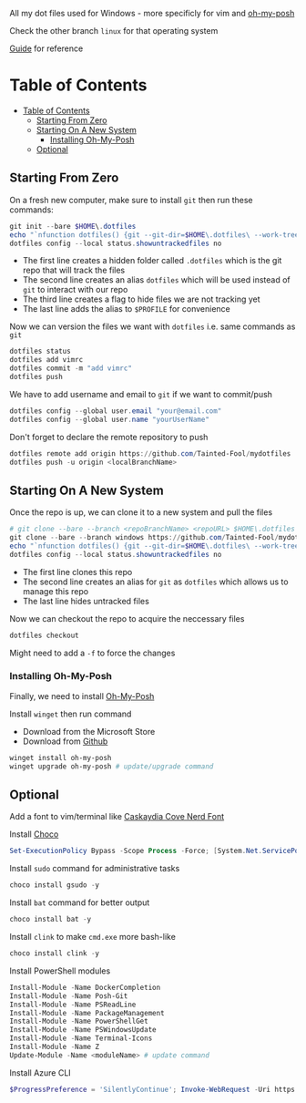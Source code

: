 All my dot files used for Windows - more specificly for vim and [oh-my-posh](#installing-oh-my-posh)

Check the other branch `linux` for that operating system

[Guide](https://www.atlassian.com/git/tutorials/dotfiles) for reference

# Table of Contents
- [Table of Contents](#table-of-contents)
  - [Starting From Zero](#starting-from-zero)
  - [Starting On A New System](#starting-on-a-new-system)
    - [Installing Oh-My-Posh](#installing-oh-my-posh)
  - [Optional](#optional)

## Starting From Zero
On a fresh new computer, make sure to install `git` then run these commands:
```PowerShell
git init --bare $HOME\.dotfiles
echo "`nfunction dotfiles() {git --git-dir=$HOME\.dotfiles\ --work-tree=$HOME $args}" >> $PROFILE
dotfiles config --local status.showuntrackedfiles no
```

+ The first line creates a hidden folder called `.dotfiles` which is the git repo that will track the files
+ The second line creates an alias `dotfiles` which will be used instead of `git` to interact with our repo
+ The third line creates a flag to hide files we are not tracking yet
+ The last line adds the alias to `$PROFILE` for convenience

Now we can version the files we want with `dotfiles` i.e. same commands as `git`
```PowerShell
dotfiles status
dotfiles add vimrc
dotfiles commit -m "add vimrc"
dotfiles push
```

We have to add username and email to `git` if we want to commit/push
```PowerShell
dotfiles config --global user.email "your@email.com"
dotfiles config --global user.name "yourUserName"
```

Don't forget to declare the remote repository to push
```PowerShell
dotfiles remote add origin https://github.com/Tainted-Fool/mydotfiles
dotfiles push -u origin <localBranchName>
```

## Starting On A New System
Once the repo is up, we can clone it to a new system and pull the files
```PowerShell
# git clone --bare --branch <repoBranchName> <repoURL> $HOME\.dotfiles 
git clone --bare --branch windows https://github.com/Tainted-Fool/mydotfiles $HOME\.dotfiles 
echo "`nfunction dotfiles() {git --git-dir=$HOME\.dotfiles\ --work-tree=$HOME $args}" >> $PROFILE
dotfiles config --local status.showuntrackedfiles no
```

+ The first line clones this repo
+ The second line creates an alias for `git` as `dotfiles` which allows us to manage this repo
+ The last line hides untracked files

Now we can checkout the repo to acquire the neccessary files
```PowerShell
dotfiles checkout
```
Might need to add a `-f` to force the changes

### Installing Oh-My-Posh
Finally, we need to install [Oh-My-Posh](https://ohmyposh.dev/)

Install `winget` then run command
- Download from the Microsoft Store
- Download from [Github](https://github.com/microsoft/winget-cli/releases/)
```PowerShell
winget install oh-my-posh
winget upgrade oh-my-posh # update/upgrade command
```

## Optional
Add a font to vim/terminal like [Caskaydia Cove Nerd Font](https://www.nerdfonts.com/font-downloads)

Install [Choco](https://chocolatey.org/install)
```PowerShell
Set-ExecutionPolicy Bypass -Scope Process -Force; [System.Net.ServicePointManager]::SecurityProtocol = [System.Net.ServicePointManager]::SecurityProtocol -bor 3072; iex ((New-Object System.Net.WebClient).DownloadString('https://community.chocolatey.org/install.ps1'))
```

Install `sudo` command for administrative tasks
```PowerShell
choco install gsudo -y
```

Install `bat` command for better output
```PowerShell
choco install bat -y
```

Install `clink` to make `cmd.exe` more bash-like
```PowerShell
choco install clink -y
```

Install PowerShell modules
```PowerShell
Install-Module -Name DockerCompletion
Install-Module -Name Posh-Git
Install-Module -Name PSReadLine
Install-Module -Name PackageManagement
Install-Module -Name PowerShellGet
Install-Module -Name PSWindowsUpdate
Install-Module -Name Terminal-Icons
Install-Module -Name Z
Update-Module -Name <moduleName> # update command
```

Install Azure CLI
```PowerShell
$ProgressPreference = 'SilentlyContinue'; Invoke-WebRequest -Uri https://aka.ms/installazurecliwindows -OutFile .\AzureCLI.msi; Start-Process msiexec.exe -Wait -ArgumentList '/I AzureCLI.msi /quiet'; rm .\AzureCLI.msi
```
